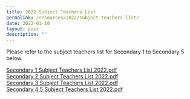```yaml
---
title: 2022 Subject Teachers List
permalink: /resources/2022/subject-teachers-list/
date: 2022-01-10
layout: post
description: ""
---
```

Please refer to the subject teachers list for Secondary 1 to Secondary 5 below.

[Secondary 1 Subject Teachers List 2022.pdf](/files/Secondary%201%20Subject%20Teachers%20List%202022.pdf)
<br> [Secondary 2 Subject Teachers List 2022.pdf](/files/Secondary%202%20Subject%20Teachers%20List%202022.pdf)
<br> [Secondary 3 Subject Teachers List 2022.pdf](/files/Secondary%203%20Subject%20Teachers%20List%202022.pdf) 
<br> [Secondary 4 5 Subject Teachers List 2022.pdf](/files/Secondary%204%20%205%20Subject%20Teachers%20List%202022.pdf)